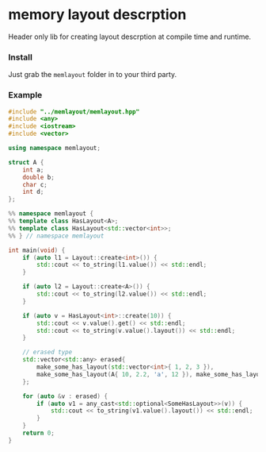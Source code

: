 # memory layout descrption

Header only lib for creating layout descrption at compile time and runtime.

### Install

Just grab the `memlayout` folder in to your third party.


### Example
```c++
#include "../memlayout/memlayout.hpp"
#include <any>
#include <iostream>
#include <vector>

using namespace memlayout;

struct A {
    int a;
    double b;
    char c;
    int d;
};

%% namespace memlayout {
%% template class HasLayout<A>;
%% template class HasLayout<std::vector<int>>;
%% } // namespace memlayout

int main(void) {
    if (auto l1 = Layout::create<int>()) {
        std::cout << to_string(l1.value()) << std::endl;
    }

    if (auto l2 = Layout::create<A>()) {
        std::cout << to_string(l2.value()) << std::endl;
    }

    if (auto v = HasLayout<int>::create(10)) {
        std::cout << v.value().get() << std::endl;
        std::cout << to_string(v.value().layout()) << std::endl;
    }

    // erased type
    std::vector<std::any> erased{
        make_some_has_layout(std::vector<int>{ 1, 2, 3 }),
        make_some_has_layout(A{ 10, 2.2, 'a', 12 }), make_some_has_layout(3)
    };

    for (auto &v : erased) {
        if (auto v1 = any_cast<std::optional<SomeHasLayout>>(v)) {
            std::cout << to_string(v1.value().layout()) << std::endl;
        }
    }
    return 0;
}
```
